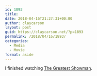 ```yaml
---
id: 1893
title: 
date: 2018-04-16T21:27:31+00:00
author: claycarson
layout: post
guid: https://claycarson.net/?p=1893
permalink: /2018/04/16/1893/
categories:
  - Media
  - Movie
format: aside
---
```

I finished watching [The Greatest Showman](https://imdb.com/title/tt1485796/?ref=m_nv_sr_1).